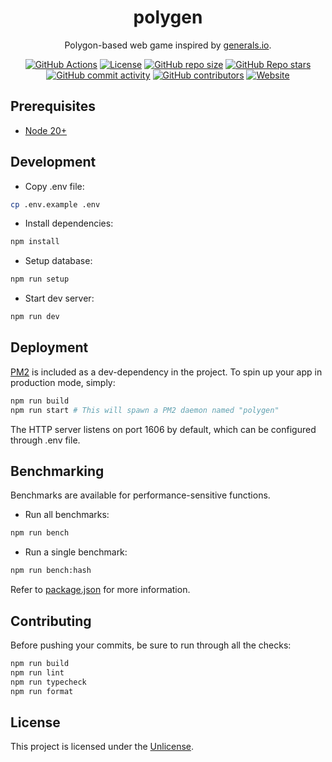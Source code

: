 <div align="center">

# polygen

Polygon-based web game inspired by [generals.io](https://generals.io).

[![GitHub Actions](https://img.shields.io/github/actions/workflow/status/jwcub/polygen/build.yml?style=flat-square)](https://github.com/jwcub/polygen/actions)
[![License](https://img.shields.io/github/license/jwcub/polygen?style=flat-square&color=orange)](https://github.com/jwcub/polygen/blob/main/LICENSE)
[![GitHub repo size](https://img.shields.io/github/repo-size/jwcub/polygen?style=flat-square)](https://github.com/jwcub/polygen)
[![GitHub Repo stars](https://img.shields.io/github/stars/jwcub/polygen?style=flat-square&color=yellow)](https://github.com/jwcub/polygen/stargazers)
[![GitHub commit activity](https://img.shields.io/github/commit-activity/y/jwcub/polygen?style=flat-square)](https://github.com/jwcub/polygen/commits/main/)
[![GitHub contributors](https://img.shields.io/github/contributors/jwcub/polygen?style=flat-square)](https://github.com/jwcub/polygen/graphs/contributors)
[![Website](https://img.shields.io/badge/website-online-green?style=flat-square)](https://polygen.fun)

</div>

## Prerequisites

- [Node 20+](https://nodejs.org/)

## Development

- Copy .env file:

```sh
cp .env.example .env
```

- Install dependencies:

```sh
npm install
```

- Setup database:

```sh
npm run setup
```

- Start dev server:

```sh
npm run dev
```

## Deployment

[PM2](https://pm2.keymetrics.io/) is included as a dev-dependency in the project.
To spin up your app in production mode, simply:

```sh
npm run build
npm run start # This will spawn a PM2 daemon named "polygen"
```

The HTTP server listens on port 1606 by default, which can be configured through .env file.

## Benchmarking

Benchmarks are available for performance-sensitive functions.

- Run all benchmarks:

```sh
npm run bench
```

- Run a single benchmark:

```sh
npm run bench:hash
```

Refer to [package.json](https://github.com/jwcub/polygen/blob/main/package.json) for more information.

## Contributing

Before pushing your commits, be sure to run through all the checks:

```sh
npm run build
npm run lint
npm run typecheck
npm run format
```

## License

This project is licensed under the [Unlicense](https://github.com/jwcub/polygen/blob/main/LICENSE).
